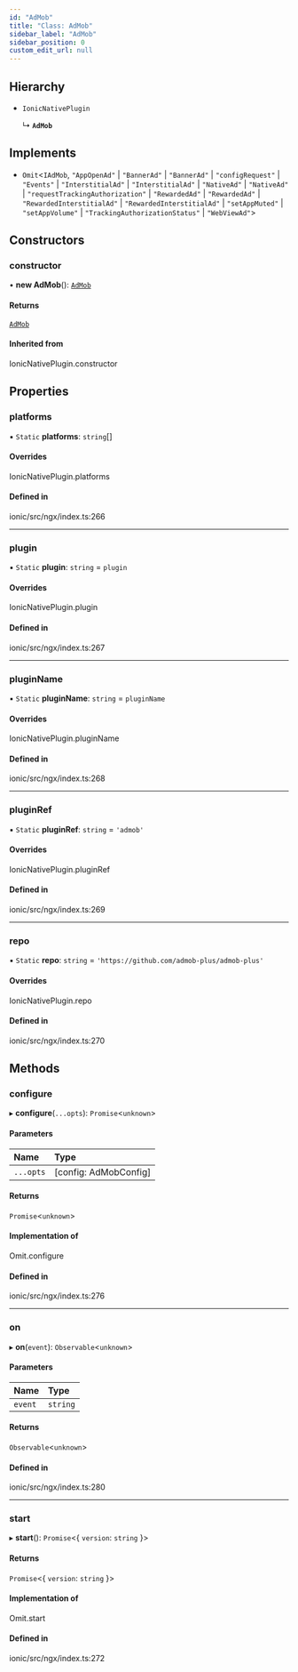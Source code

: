 ```yaml
---
id: "AdMob"
title: "Class: AdMob"
sidebar_label: "AdMob"
sidebar_position: 0
custom_edit_url: null
---
```


## Hierarchy

- `IonicNativePlugin`

  ↳ **`AdMob`**

## Implements

- `Omit`<`IAdMob`, ``"AppOpenAd"`` \| ``"BannerAd"`` \| ``"BannerAd"`` \| ``"configRequest"`` \| ``"Events"`` \| ``"InterstitialAd"`` \| ``"InterstitialAd"`` \| ``"NativeAd"`` \| ``"NativeAd"`` \| ``"requestTrackingAuthorization"`` \| ``"RewardedAd"`` \| ``"RewardedAd"`` \| ``"RewardedInterstitialAd"`` \| ``"RewardedInterstitialAd"`` \| ``"setAppMuted"`` \| ``"setAppVolume"`` \| ``"TrackingAuthorizationStatus"`` \| ``"WebViewAd"``\>

## Constructors

### constructor

• **new AdMob**(): [`AdMob`](AdMob.md)

#### Returns

[`AdMob`](AdMob.md)

#### Inherited from

IonicNativePlugin.constructor

## Properties

### platforms

▪ `Static` **platforms**: `string`[]

#### Overrides

IonicNativePlugin.platforms

#### Defined in

ionic/src/ngx/index.ts:266

___

### plugin

▪ `Static` **plugin**: `string` = `plugin`

#### Overrides

IonicNativePlugin.plugin

#### Defined in

ionic/src/ngx/index.ts:267

___

### pluginName

▪ `Static` **pluginName**: `string` = `pluginName`

#### Overrides

IonicNativePlugin.pluginName

#### Defined in

ionic/src/ngx/index.ts:268

___

### pluginRef

▪ `Static` **pluginRef**: `string` = `'admob'`

#### Overrides

IonicNativePlugin.pluginRef

#### Defined in

ionic/src/ngx/index.ts:269

___

### repo

▪ `Static` **repo**: `string` = `'https://github.com/admob-plus/admob-plus'`

#### Overrides

IonicNativePlugin.repo

#### Defined in

ionic/src/ngx/index.ts:270

## Methods

### configure

▸ **configure**(`...opts`): `Promise`<`unknown`\>

#### Parameters

| Name | Type |
| :------ | :------ |
| `...opts` | [config: AdMobConfig] |

#### Returns

`Promise`<`unknown`\>

#### Implementation of

Omit.configure

#### Defined in

ionic/src/ngx/index.ts:276

___

### on

▸ **on**(`event`): `Observable`<`unknown`\>

#### Parameters

| Name | Type |
| :------ | :------ |
| `event` | `string` |

#### Returns

`Observable`<`unknown`\>

#### Defined in

ionic/src/ngx/index.ts:280

___

### start

▸ **start**(): `Promise`<\{ `version`: `string`  }\>

#### Returns

`Promise`<\{ `version`: `string`  }\>

#### Implementation of

Omit.start

#### Defined in

ionic/src/ngx/index.ts:272
